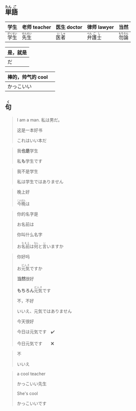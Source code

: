 ## <ruby><rb>単</rb><rt>たん</rt></ruby><ruby><rb>語</rb><rt>ご</rt></ruby>

| 学生                                        | 老师 teacher                                | 医生 doctor                               | 律师 lawyer                                            | 当然                                        |
| ------------------------------------------- | ------------------------------------------- | ----------------------------------------- | ------------------------------------------------------ | ------------------------------------------- |
| <ruby>学<rt>がく</rt>生<rt>せい</rt></ruby> | <ruby>先<rt>せん</rt>生<rt>せい</rt></ruby> | <ruby>医<rt>い</rt>者<rt>しゃ</rt></ruby> | <ruby>弁<rt>べん</rt>護<rt>ご</rt>士<rt>し</rt></ruby> | <ruby>勿<rt>もち</rt>論<rt>ろん</rt></ruby> |

| 是，就是 |
| -------- |
| だ       |

| 棒的，帅气的 cool |      |
| ----------------- | ---- |
| かっこいい        |      |



## <ruby><rb>句</rb><rt>く</rt></ruby>

> I am a man.
> 私は男だ。
>
> 这是一本好书
>
> これはいい本だ

> 我**也是**学生
>
> 私**も**学生です

> 我不是学生
> 
> 私は学生ではありません

> 晚上好
> 
> <ruby>今<rt>こん</rt>晩<rt>ばん</rt></ruby>は

> 你的名字是
> 
> お名前は
> 
> 你叫什么名字
> 
> お<ruby><rb>名前</rb><rt>なまえ</rt></ruby>は<ruby><rb>何</rb><rt>なん</rt></ruby>と<ruby><rb>言</rb><rt>い</rt></ruby>いますか

> 你好吗
> 
> お<ruby><rb>元気</rb><rt>げんき</rt></ruby>ですか
> 
> **当然**很好
> 
> **もちろん**<ruby><rb>元気</rb><rt>げんき</rt></ruby>です
> 
> 不，不好
> 
> いいえ、元気ではありません
> 
> 今天很好
> 
> 今日は元気です　✔️
> 
> 今日元気です　　❌

> 不
> 
> いいえ

> a cool teacher
>
> かっこいい先生
>
> She's cool
>
> かっこいいです